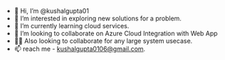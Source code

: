 - 👋 Hi, I’m @kushalgupta01
- 👀 I’m interested in exploring new solutions for a problem.
- 🌱 I’m currently learning cloud services.
- 💞️ I’m looking to collaborate on Azure Cloud Integration with Web App
- 🐱‍👤 Also looking to collaborate for any large system usecase.
- 📫 reach me - kushalgupta0106@gmail.com.

<!---
kushalgupta01/kushalgupta01 is a ✨ special ✨ repository because its `README.md` (this file) appears on your GitHub profile.
You can click the Preview link to take a look at your changes.
--->
